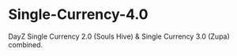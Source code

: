 # Single-Currency-4.0
DayZ Single Currency 2.0 (Souls Hive) &amp; Single Currency 3.0 (Zupa) combined.
